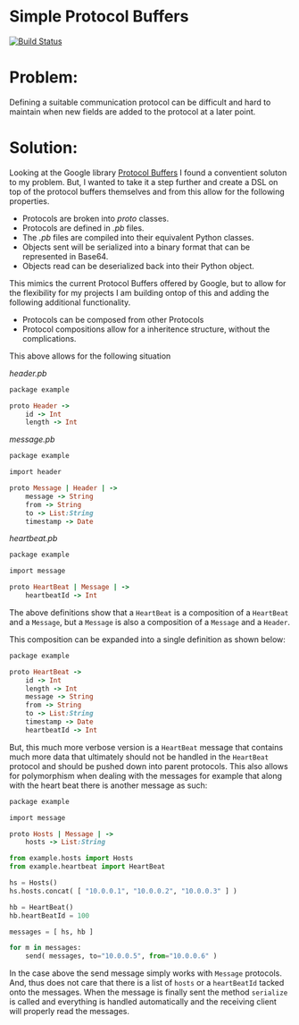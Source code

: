 Simple Protocol Buffers
=======================
[![Build Status](https://travis-ci.org/streed/simplePB.png?branch=master)](https://travis-ci.org/streed/simplePB)

Problem:
========

Defining a suitable communication protocol can be difficult and hard to maintain when new fields are added to the protocol at a later point.

Solution:
=========
Looking at the Google library [Protocol Buffers](https://developers.google.com/protocol-buffers) I found a conventient soluton to my problem.
But, I wanted to take it a step further and create a DSL on top of the protocol buffers themselves and from this allow for the following properties.

* Protocols are broken into _proto_ classes.
* Protocols are defined in _.pb_ files.
* The _.pb_ files are compiled into their equivalent Python classes.
* Objects sent will be serialized into a binary format that can be represented in Base64.
* Objects read can be deserialized back into their Python object.

This mimics the current Protocol Buffers offered by Google, but to allow for the flexibility for my projects I am building ontop of this and
adding the following additional functionality.

* Protocols can be composed from other Protocols
* Protocol compositions allow for a inheritence structure, without the complications.

This above allows for the following situation

_header.pb_
```ruby
package example

proto Header ->
	id -> Int
	length -> Int

```

_message.pb_
```ruby
package example

import header

proto Message | Header | ->
	message -> String
	from -> String
	to -> List:String
	timestamp -> Date

```

_heartbeat.pb_
```ruby
package example

import message

proto HeartBeat | Message | ->
	heartbeatId -> Int

```
The above definitions show that a ``HeartBeat`` is a composition of a ``HeartBeat`` and a ``Message``, but a ``Message``
is also a composition of a ``Message`` and a ``Header``. 

This composition can be expanded into a single definition as shown below:
```ruby
package example

proto HeartBeat ->
	id -> Int
	length -> Int
	message -> String
	from -> String
	to -> List:String
	timestamp -> Date
	heartbeatId -> Int
```

But, this much more verbose version is a ``HeartBeat`` message that contains much more data that ultimately should not be handled
in the ``HeartBeat`` protocol and should be pushed down into parent protocols. This also allows for polymorphism when dealing with
the messages for example that along with the heart beat there is another message as such:

```ruby
package example

import message

proto Hosts | Message | ->
	hosts -> List:String
```

```python
from example.hosts import Hosts
from example.heartbeat import HeartBeat

hs = Hosts()
hs.hosts.concat( [ "10.0.0.1", "10.0.0.2", "10.0.0.3" ] )

hb = HeartBeat()
hb.heartBeatId = 100

messages = [ hs, hb ]

for m in messages:
    send( messages, to="10.0.0.5", from="10.0.0.6" )

```

In the case above the send message simply works with ``Message`` protocols. And, thus does not care that there is a list
of ``hosts`` or a ``heartBeatId`` tacked onto the messages. When the message is finally sent the method ``serialize`` is
called and everything is handled automatically and the receiving client will properly read the messages.
